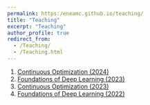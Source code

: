 ```yaml
---
permalink: https:/eneamc.github.io/teaching/
title: "Teaching"
excerpt: "Teaching"
author_profile: true
redirect_from: 
  - /Teaching/
  - /Teaching.html
---
```


1. [Continuous Optimization (2024)](https://eneamc.github.io/teaching/2024co)
2. [Foundations of Deep Learning (2023)](https://eneamc.github.io/teaching/2023dl)
3. [Continuous Optimization (2023)](https://eneamc.github.io/teaching/2023co)
4. [Foundations of Deep Learning (2022)](https://eneamc.github.io/teaching/2022dl)